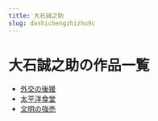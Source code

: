 ```yaml
---
title: 大石誠之助
slug: dashichengzhizhu9c
---
```


# 大石誠之助の作品一覧

- [外交の後援](waijiaonohouyuan4b)
- [太平洋食堂](taipingyangshitanga4)
- [文明の強売](wenmingnoqiangmaie2)

